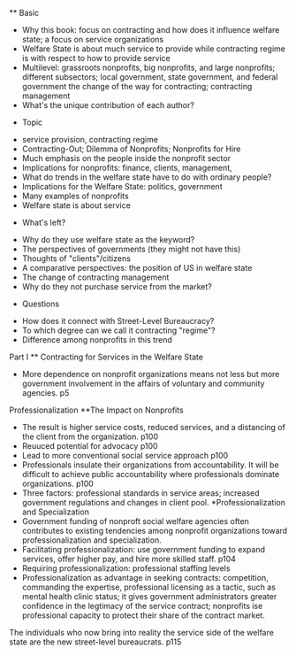 ** Basic 
- Why this book: focus on contracting and how does it influence welfare state; a focus on service organizations 
- Welfare State is about much service to provide while contracting regime is with respect to how to provide service
- Multilevel: grassroots nonprofits, big nonprofits, and large nonprofits; different subsectors; local government, state government, and federal government
  the change of the way for contracting; contracting management
- What's the unique contribution of each author?

* Topic
- service provision, contracting regime
- Contracting-Out; Dilemma of Nonprofits; Nonprofits for Hire
- Much emphasis on the people inside the nonprofit sector
- Implications for nonprofits: finance, clients, management, 
- What do trends in the welfare state have to do with ordinary people?
- Implications for the Welfare State: politics, government
- Many examples of nonprofits
- Welfare state is about service 

* What's left? 
- Why do they use welfare state as the keyword? 
- The perspectives of governments (they might not have this)
- Thoughts of "clients"/citizens 
- A comparative perspectives: the position of US in welfare state 
- The change of contracting management
- Why do they not purchase service from the market?
  
* Questions
- How does it connect with Street-Level Bureaucracy?
- To which degree can we call it contracting "regime"?
- Difference among nonprofits in this trend

Part I
** Contracting for Services in the Welfare State 
- More dependence on nonprofit organizations means not less but more government involvement in the affairs of voluntary and community agencies. p5


Professionalization
**The Impact on Nonprofits 
- The result is higher service costs, reduced services, and a distancing of the client from the organization. p100
- Reuuced potential for advocacy p100
- Lead to more conventional social service approach p100
- Professionals insulate their organizations from accountability. It will be difficult to achieve public accountability where professionals dominate organizations. p100
- Three factors: professional standards in service areas; increased government regulations and changes in client pool.
*Professionalization and Specialization
- Government funding of nonproft social welfare agencies often contributes to existing tendencies among nonprofit organizations toward professionalization and specialization.
- Facilitating professionalization: use government funding to expand services, offer higher pay, and hire more skilled staff. p104
- Requiring professionalization: professional staffing levels
- Professionalization as advantage in seeking contracts: competition, commanding the expertise, professional licensing as a tactic, such as mental
health clinic status; it gives government administrators greater confidence in the legtimacy of the service contract; nonprofits ise professional capacity to protect their share of the contract market. 
  
The individuals who now bring into reality the service side of the welfare state are the new street-level bureaucrats. p115
